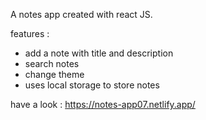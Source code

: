 A notes app created with react JS.

features :
- add a note with title and description
- search notes
- change theme
- uses local storage to store notes

have a look :
https://notes-app07.netlify.app/
